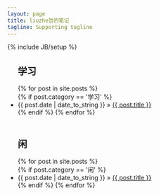 ```yaml
---
layout: page
title: liuzhe哲的笔记
tagline: Supporting tagline
---
```

{% include JB/setup %}


<ul class="posts">
<h2 style="font-weight:bold;">学习</h2> 
  {% for post in site.posts %}
	<br />
	{% if post.category == '学习' %}
    	<li><span>{{ post.date | date_to_string }}</span> &raquo; <a href="{{ BASE_PATH }}{{ post.url }}">{{ post.title }}</a></li>
	{% endif %}
  {% endfor %}
	<br />
	<br />
<h2 style="font-weight:bold;">闲</h2> 
   {% for post in site.posts %}
	<br />
	{% if post.category == '闲' %}
    	<li><span>{{ post.date | date_to_string }}</span> &raquo; <a href="{{ BASE_PATH }}{{ post.url }}">{{ post.title }}</a></li>
	{% endif %}
{% endfor %}
</ul>

